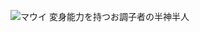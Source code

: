 ![マウイ](https://static.wikia.nocookie.net/moana/images/0/0f/MauiBox.png/revision/latest?cb=20161201234401)
変身能力を持つお調子者の半神半人